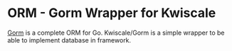 # ORM - Gorm Wrapper for Kwiscale

[Gorm](https://github.com/jinzhu/gorm) is a complete ORM for Go. Kwiscale/Gorm is a simple wrapper to be able to implement database in framework.


